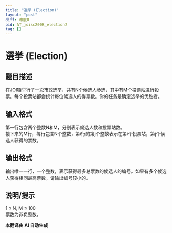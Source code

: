 ```yaml
---
title: "選挙 (Election)"
layout: "post"
diff: 难度0
pid: AT_joisc2008_election2
tag: []
---
```


# 選挙 (Election)

## 题目描述

在JOI镇举行了一次市政选举，共有N个候选人参选，其中有M个投票站进行投票。每个投票站都会统计每位候选人的得票数。你的任务是确定选举的优胜者。

## 输入格式

第一行包含两个整数N和M，分别表示候选人数和投票站数。  
接下来的M行，每行包含N个整数，第i行的第j个整数表示在第i个投票站，第j个候选人获得的票数。

## 输出格式

输出唯一一行，一个整数，表示获得最多总票数的候选人的编号。如果有多个候选人获得相同最高票数，请输出编号较小的。

## 说明/提示

1 ≤ N, M ≤ 100  
票数为非负整数。

 **本翻译由 AI 自动生成**

